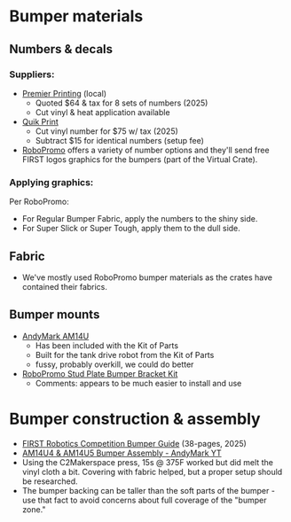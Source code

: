 # Bumper materials

## Numbers & decals
### Suppliers:
* [Premier Printing](https://premierprintinginc.com/) (local)
  * Quoted $64 & tax for 8 sets of numbers (2025)
  * Cut vinyl & heat application available
* [Quik Print](https://quikprintllc.com/)
  * Cut vinyl number for $75 w/ tax (2025)
  * Subtract $15 for identical numbers (setup fee)
* [RoboPromo](https://www.robopromo.com/) offers a variety of number options and they'll send free FIRST logos graphics for the bumpers (part of the Virtual Crate).

### Applying graphics:
Per RoboPromo:
* For Regular Bumper Fabric, apply the numbers to the shiny side.
* For Super Slick or Super Tough, apply them to the dull side.

## Fabric
* We've mostly used RoboPromo bumper materials as the crates have contained their fabrics.

## Bumper mounts
* [AndyMark AM14U](https://www.andymark.com/products/am14u-family-bumper-brackets-and-fasteners-kit)
  * Has been included with the Kit of Parts
  * Built for the tank drive robot from the Kit of Parts
  * fussy, probably overkill, we could do better
* [RoboPromo Stud Plate Bumper Bracket Kit](https://www.robopromo.com/product_p/rp-2031.htm)
  * Comments: appears to be much easier to install and use

# Bumper construction & assembly
* [FIRST Robotics Competition Bumper Guide](https://www.firstinspires.org/sites/default/files/uploads/resource_library/frc/technical-resources/frc_bumperguide.pdf) (38-pages, 2025)
* [AM14U4 & AM14U5 Bumper Assembly - AndyMark YT](https://youtu.be/TK4s2QwKYeg?si=1Pu0YPQ12YzlQJ1w)
* Using the C2Makerspace press, 15s @ 375F worked but did melt the vinyl cloth a bit. Covering with fabric helped, but a proper setup should be researched.
* The bumper backing can be taller than the soft parts of the bumper - use that fact to avoid concerns about full coverage of the "bumper zone."
